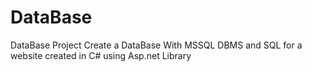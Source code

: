 # DataBase
DataBase Project 
Create a DataBase  With MSSQL DBMS and SQL for a website created in C# using Asp.net Library 
